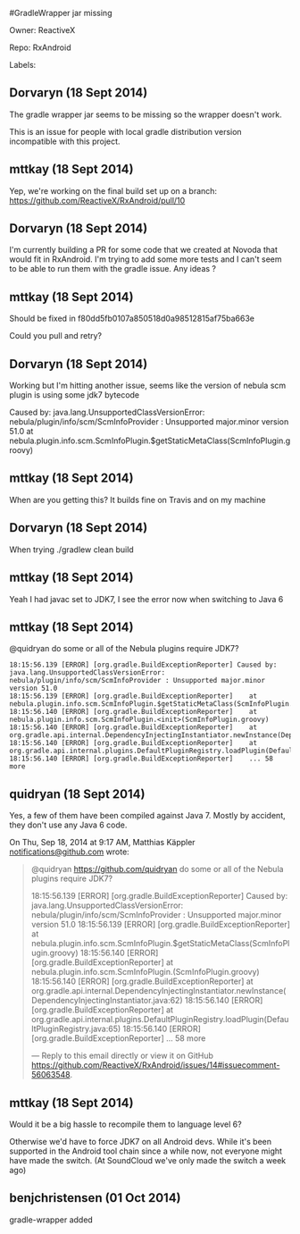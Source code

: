 #GradleWrapper jar missing

Owner: ReactiveX

Repo: RxAndroid

Labels: 

## Dorvaryn (18 Sept 2014)

The gradle wrapper jar seems to be missing so the wrapper doesn't work.

This is an issue for people with local gradle distribution version incompatible with this project.


## mttkay (18 Sept 2014)

Yep, we're working on the final build set up on a branch: https://github.com/ReactiveX/RxAndroid/pull/10


## Dorvaryn (18 Sept 2014)

I'm currently building a PR for some code that we created at Novoda that would fit in RxAndroid. I'm trying to add some more tests and I can't seem to be able to run them with the gradle issue. Any ideas ?


## mttkay (18 Sept 2014)

Should be fixed in f80dd5fb0107a850518d0a98512815af75ba663e

Could you pull and retry?


## Dorvaryn (18 Sept 2014)

Working but I'm hitting another issue, seems like the version of nebula scm plugin is using some jdk7 bytecode

Caused by: java.lang.UnsupportedClassVersionError: nebula/plugin/info/scm/ScmInfoProvider : Unsupported major.minor version 51.0
        at nebula.plugin.info.scm.ScmInfoPlugin.$getStaticMetaClass(ScmInfoPlugin.groovy)


## mttkay (18 Sept 2014)

When are you getting this? It builds fine on Travis and on my machine


## Dorvaryn (18 Sept 2014)

When trying ./gradlew clean build


## mttkay (18 Sept 2014)

Yeah I had javac set to JDK7, I see the error now when switching to Java 6


## mttkay (18 Sept 2014)

@quidryan do some or all of the Nebula plugins require JDK7? 

```
18:15:56.139 [ERROR] [org.gradle.BuildExceptionReporter] Caused by: java.lang.UnsupportedClassVersionError: nebula/plugin/info/scm/ScmInfoProvider : Unsupported major.minor version 51.0
18:15:56.139 [ERROR] [org.gradle.BuildExceptionReporter]    at nebula.plugin.info.scm.ScmInfoPlugin.$getStaticMetaClass(ScmInfoPlugin.groovy)
18:15:56.140 [ERROR] [org.gradle.BuildExceptionReporter]    at nebula.plugin.info.scm.ScmInfoPlugin.<init>(ScmInfoPlugin.groovy)
18:15:56.140 [ERROR] [org.gradle.BuildExceptionReporter]    at org.gradle.api.internal.DependencyInjectingInstantiator.newInstance(DependencyInjectingInstantiator.java:62)
18:15:56.140 [ERROR] [org.gradle.BuildExceptionReporter]    at org.gradle.api.internal.plugins.DefaultPluginRegistry.loadPlugin(DefaultPluginRegistry.java:65)
18:15:56.140 [ERROR] [org.gradle.BuildExceptionReporter]    ... 58 more
```


## quidryan (18 Sept 2014)

Yes, a few of them have been compiled against Java 7. Mostly by accident,
they don't use any Java 6 code.

On Thu, Sep 18, 2014 at 9:17 AM, Matthias Käppler notifications@github.com
wrote:

> @quidryan https://github.com/quidryan do some or all of the Nebula
> plugins require JDK7?
> 
> 18:15:56.139 [ERROR] [org.gradle.BuildExceptionReporter] Caused by: java.lang.UnsupportedClassVersionError: nebula/plugin/info/scm/ScmInfoProvider : Unsupported major.minor version 51.0
> 18:15:56.139 [ERROR] [org.gradle.BuildExceptionReporter]    at nebula.plugin.info.scm.ScmInfoPlugin.$getStaticMetaClass(ScmInfoPlugin.groovy)
> 18:15:56.140 [ERROR] [org.gradle.BuildExceptionReporter]    at nebula.plugin.info.scm.ScmInfoPlugin.<init>(ScmInfoPlugin.groovy)
> 18:15:56.140 [ERROR] [org.gradle.BuildExceptionReporter]    at org.gradle.api.internal.DependencyInjectingInstantiator.newInstance(DependencyInjectingInstantiator.java:62)
> 18:15:56.140 [ERROR] [org.gradle.BuildExceptionReporter]    at org.gradle.api.internal.plugins.DefaultPluginRegistry.loadPlugin(DefaultPluginRegistry.java:65)
> 18:15:56.140 [ERROR] [org.gradle.BuildExceptionReporter]    ... 58 more
> 
> —
> Reply to this email directly or view it on GitHub
> https://github.com/ReactiveX/RxAndroid/issues/14#issuecomment-56063548.


## mttkay (18 Sept 2014)

Would it be a big hassle to recompile them to language level 6?

Otherwise we'd have to force JDK7 on all Android devs. While it's been supported in the Android tool chain since a while now, not everyone might have made the switch. (At SoundCloud we've only made the switch a week ago)


## benjchristensen (01 Oct 2014)

gradle-wrapper added


